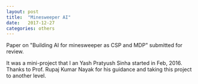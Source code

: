 ```yaml
---
layout: post
title:  "Minesweeper AI"
date:   2017-12-27
categories: others
---
```


Paper on "Building AI for minesweeper as CSP and MDP" submitted for review. 

It was a mini-project that I an Yash Pratyush Sinha started in Feb, 2016. Thanks to Prof. Rupaj Kumar Nayak for his guidance and taking this project to another level.